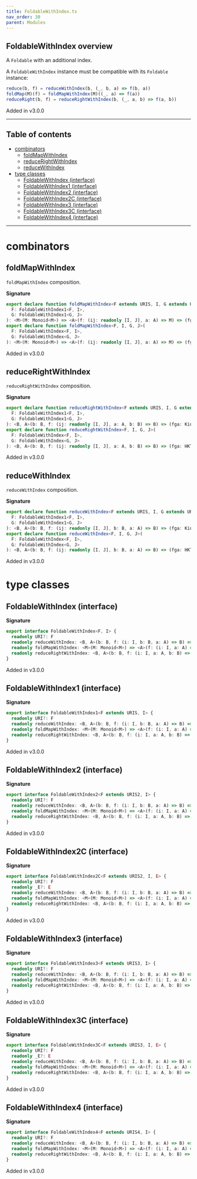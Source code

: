 ```yaml
---
title: FoldableWithIndex.ts
nav_order: 30
parent: Modules
---
```


## FoldableWithIndex overview

A `Foldable` with an additional index.

A `FoldableWithIndex` instance must be compatible with its `Foldable` instance:

```ts
reduce(b, f) = reduceWithIndex(b, (_, b, a) => f(b, a))
foldMap(M)(f) = foldMapWithIndex(M)((_, a) => f(a))
reduceRight(b, f) = reduceRightWithIndex(b, (_, a, b) => f(a, b))
```

Added in v3.0.0

---

<h2 class="text-delta">Table of contents</h2>

- [combinators](#combinators)
  - [foldMapWithIndex](#foldmapwithindex)
  - [reduceRightWithIndex](#reducerightwithindex)
  - [reduceWithIndex](#reducewithindex)
- [type classes](#type-classes)
  - [FoldableWithIndex (interface)](#foldablewithindex-interface)
  - [FoldableWithIndex1 (interface)](#foldablewithindex1-interface)
  - [FoldableWithIndex2 (interface)](#foldablewithindex2-interface)
  - [FoldableWithIndex2C (interface)](#foldablewithindex2c-interface)
  - [FoldableWithIndex3 (interface)](#foldablewithindex3-interface)
  - [FoldableWithIndex3C (interface)](#foldablewithindex3c-interface)
  - [FoldableWithIndex4 (interface)](#foldablewithindex4-interface)

---

# combinators

## foldMapWithIndex

`foldMapWithIndex` composition.

**Signature**

```ts
export declare function foldMapWithIndex<F extends URIS, I, G extends URIS, J>(
  F: FoldableWithIndex1<F, I>,
  G: FoldableWithIndex1<G, J>
): <M>(M: Monoid<M>) => <A>(f: (ij: readonly [I, J], a: A) => M) => (fga: Kind<F, Kind<G, A>>) => M
export declare function foldMapWithIndex<F, I, G, J>(
  F: FoldableWithIndex<F, I>,
  G: FoldableWithIndex<G, J>
): <M>(M: Monoid<M>) => <A>(f: (ij: readonly [I, J], a: A) => M) => (fga: HKT<F, HKT<G, A>>) => M
```

Added in v3.0.0

## reduceRightWithIndex

`reduceRightWithIndex` composition.

**Signature**

```ts
export declare function reduceRightWithIndex<F extends URIS, I, G extends URIS, J>(
  F: FoldableWithIndex1<F, I>,
  G: FoldableWithIndex1<G, J>
): <B, A>(b: B, f: (ij: readonly [I, J], a: A, b: B) => B) => (fga: Kind<F, Kind<G, A>>) => B
export declare function reduceRightWithIndex<F, I, G, J>(
  F: FoldableWithIndex<F, I>,
  G: FoldableWithIndex<G, J>
): <B, A>(b: B, f: (ij: readonly [I, J], a: A, b: B) => B) => (fga: HKT<F, HKT<G, A>>) => B
```

Added in v3.0.0

## reduceWithIndex

`reduceWithIndex` composition.

**Signature**

```ts
export declare function reduceWithIndex<F extends URIS, I, G extends URIS, J>(
  F: FoldableWithIndex1<F, I>,
  G: FoldableWithIndex1<G, J>
): <B, A>(b: B, f: (ij: readonly [I, J], b: B, a: A) => B) => (fga: Kind<F, Kind<G, A>>) => B
export declare function reduceWithIndex<F, I, G, J>(
  F: FoldableWithIndex<F, I>,
  G: FoldableWithIndex<G, J>
): <B, A>(b: B, f: (ij: readonly [I, J], b: B, a: A) => B) => (fga: HKT<F, HKT<G, A>>) => B
```

Added in v3.0.0

# type classes

## FoldableWithIndex (interface)

**Signature**

```ts
export interface FoldableWithIndex<F, I> {
  readonly URI?: F
  readonly reduceWithIndex: <B, A>(b: B, f: (i: I, b: B, a: A) => B) => (fa: HKT<F, A>) => B
  readonly foldMapWithIndex: <M>(M: Monoid<M>) => <A>(f: (i: I, a: A) => M) => (fa: HKT<F, A>) => M
  readonly reduceRightWithIndex: <B, A>(b: B, f: (i: I, a: A, b: B) => B) => (fa: HKT<F, A>) => B
}
```

Added in v3.0.0

## FoldableWithIndex1 (interface)

**Signature**

```ts
export interface FoldableWithIndex1<F extends URIS, I> {
  readonly URI?: F
  readonly reduceWithIndex: <B, A>(b: B, f: (i: I, b: B, a: A) => B) => (fa: Kind<F, A>) => B
  readonly foldMapWithIndex: <M>(M: Monoid<M>) => <A>(f: (i: I, a: A) => M) => (fa: Kind<F, A>) => M
  readonly reduceRightWithIndex: <B, A>(b: B, f: (i: I, a: A, b: B) => B) => (fa: Kind<F, A>) => B
}
```

Added in v3.0.0

## FoldableWithIndex2 (interface)

**Signature**

```ts
export interface FoldableWithIndex2<F extends URIS2, I> {
  readonly URI?: F
  readonly reduceWithIndex: <B, A>(b: B, f: (i: I, b: B, a: A) => B) => <E>(fa: Kind2<F, E, A>) => B
  readonly foldMapWithIndex: <M>(M: Monoid<M>) => <A>(f: (i: I, a: A) => M) => <E>(fa: Kind2<F, E, A>) => M
  readonly reduceRightWithIndex: <B, A>(b: B, f: (i: I, a: A, b: B) => B) => <E>(fa: Kind2<F, E, A>) => B
}
```

Added in v3.0.0

## FoldableWithIndex2C (interface)

**Signature**

```ts
export interface FoldableWithIndex2C<F extends URIS2, I, E> {
  readonly URI?: F
  readonly _E?: E
  readonly reduceWithIndex: <B, A>(b: B, f: (i: I, b: B, a: A) => B) => (fa: Kind2<F, E, A>) => B
  readonly foldMapWithIndex: <M>(M: Monoid<M>) => <A>(f: (i: I, a: A) => M) => (fa: Kind2<F, E, A>) => M
  readonly reduceRightWithIndex: <B, A>(b: B, f: (i: I, a: A, b: B) => B) => (fa: Kind2<F, E, A>) => B
}
```

Added in v3.0.0

## FoldableWithIndex3 (interface)

**Signature**

```ts
export interface FoldableWithIndex3<F extends URIS3, I> {
  readonly URI?: F
  readonly reduceWithIndex: <B, A>(b: B, f: (i: I, b: B, a: A) => B) => <R, E>(fa: Kind3<F, R, E, A>) => B
  readonly foldMapWithIndex: <M>(M: Monoid<M>) => <A>(f: (i: I, a: A) => M) => <R, E>(fa: Kind3<F, R, E, A>) => M
  readonly reduceRightWithIndex: <B, A>(b: B, f: (i: I, a: A, b: B) => B) => <R, E>(fa: Kind3<F, R, E, A>) => B
}
```

Added in v3.0.0

## FoldableWithIndex3C (interface)

**Signature**

```ts
export interface FoldableWithIndex3C<F extends URIS3, I, E> {
  readonly URI?: F
  readonly _E?: E
  readonly reduceWithIndex: <B, A>(b: B, f: (i: I, b: B, a: A) => B) => <R>(fa: Kind3<F, R, E, A>) => B
  readonly foldMapWithIndex: <M>(M: Monoid<M>) => <A>(f: (i: I, a: A) => M) => <R>(fa: Kind3<F, R, E, A>) => M
  readonly reduceRightWithIndex: <B, A>(b: B, f: (i: I, a: A, b: B) => B) => <R>(fa: Kind3<F, R, E, A>) => B
}
```

Added in v3.0.0

## FoldableWithIndex4 (interface)

**Signature**

```ts
export interface FoldableWithIndex4<F extends URIS4, I> {
  readonly URI?: F
  readonly reduceWithIndex: <B, A>(b: B, f: (i: I, b: B, a: A) => B) => <S, R, E>(fa: Kind4<F, S, R, E, A>) => B
  readonly foldMapWithIndex: <M>(M: Monoid<M>) => <A>(f: (i: I, a: A) => M) => <S, R, E>(fa: Kind4<F, S, R, E, A>) => M
  readonly reduceRightWithIndex: <B, A>(b: B, f: (i: I, a: A, b: B) => B) => <S, R, E>(fa: Kind4<F, S, R, E, A>) => B
}
```

Added in v3.0.0
